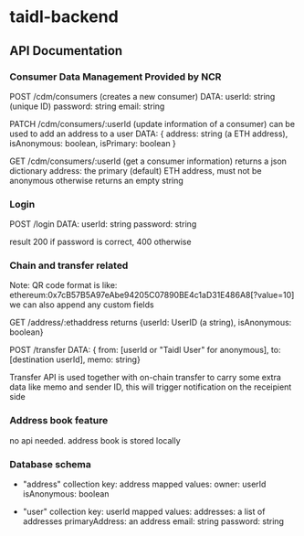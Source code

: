 # taidl-backend

## API Documentation

### Consumer Data Management Provided by NCR
POST /cdm/consumers (creates a new consumer)
DATA:
userId: string (unique ID)
password: string
email: string

PATCH /cdm/consumers/:userId (update information of a consumer) can be used to add an address to a user
DATA: 
{ address: string (a ETH address), isAnonymous: boolean, isPrimary: boolean }

GET /cdm/consumers/:userId (get a consumer information)
returns a json dictionary
address: the primary (default) ETH address, must not be anonymous otherwise returns an empty string

### Login
POST /login
DATA:
userId: string
password: string

result 200 if password is correct, 400 otherwise

### Chain and transfer related
Note: QR code format is like:
ethereum:0x7cB57B5A97eAbe94205C07890BE4c1aD31E486A8[?value=10] we can also append any custom fields

GET /address/:ethaddress
returns 
{userId: UserID (a string), isAnonymous: boolean}

POST /transfer
DATA: 
{ from: [userId or "Taidl User" for anonymous], to: [destination userId], memo: string}

Transfer API is used together with on-chain transfer to carry some extra data like memo and sender ID, this will trigger notification on the receipient side 


### Address book feature
no api needed. address book is stored locally

### Database schema
- "address" collection
key: address
mapped values:
owner: userId
isAnonymous: boolean

- "user" collection
key: userId
mapped values:
addresses: a list of addresses
primaryAddress: an address
email: string
password: string